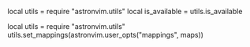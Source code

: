 local utils = require "astronvim.utils"
local is_available = utils.is_available

local utils = require "astronvim.utils"
utils.set_mappings(astronvim.user_opts("mappings", maps))

